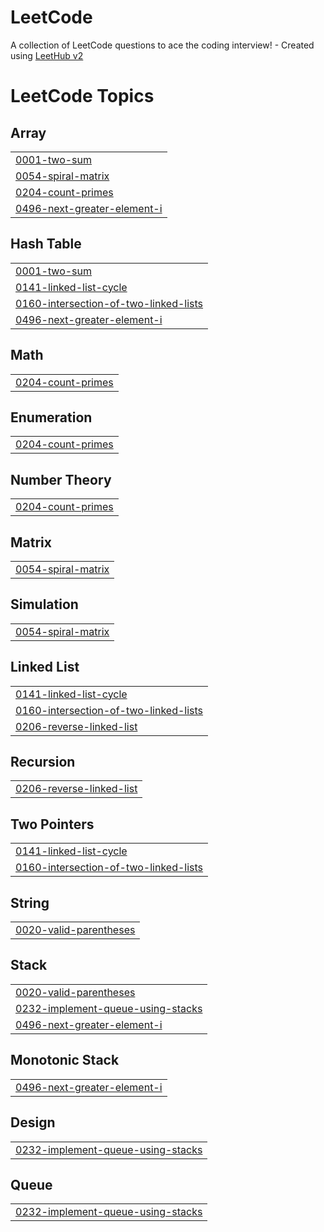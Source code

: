 # LeetCode
A collection of LeetCode questions to ace the coding interview! - Created using [LeetHub v2](https://github.com/arunbhardwaj/LeetHub-2.0)

<!---LeetCode Topics Start-->
# LeetCode Topics
## Array
|  |
| ------- |
| [0001-two-sum](https://github.com/Mitesh2427/LeetCode/tree/master/0001-two-sum) |
| [0054-spiral-matrix](https://github.com/Mitesh2427/LeetCode/tree/master/0054-spiral-matrix) |
| [0204-count-primes](https://github.com/Mitesh2427/LeetCode/tree/master/0204-count-primes) |
| [0496-next-greater-element-i](https://github.com/Mitesh2427/LeetCode/tree/master/0496-next-greater-element-i) |
## Hash Table
|  |
| ------- |
| [0001-two-sum](https://github.com/Mitesh2427/LeetCode/tree/master/0001-two-sum) |
| [0141-linked-list-cycle](https://github.com/Mitesh2427/LeetCode/tree/master/0141-linked-list-cycle) |
| [0160-intersection-of-two-linked-lists](https://github.com/Mitesh2427/LeetCode/tree/master/0160-intersection-of-two-linked-lists) |
| [0496-next-greater-element-i](https://github.com/Mitesh2427/LeetCode/tree/master/0496-next-greater-element-i) |
## Math
|  |
| ------- |
| [0204-count-primes](https://github.com/Mitesh2427/LeetCode/tree/master/0204-count-primes) |
## Enumeration
|  |
| ------- |
| [0204-count-primes](https://github.com/Mitesh2427/LeetCode/tree/master/0204-count-primes) |
## Number Theory
|  |
| ------- |
| [0204-count-primes](https://github.com/Mitesh2427/LeetCode/tree/master/0204-count-primes) |
## Matrix
|  |
| ------- |
| [0054-spiral-matrix](https://github.com/Mitesh2427/LeetCode/tree/master/0054-spiral-matrix) |
## Simulation
|  |
| ------- |
| [0054-spiral-matrix](https://github.com/Mitesh2427/LeetCode/tree/master/0054-spiral-matrix) |
## Linked List
|  |
| ------- |
| [0141-linked-list-cycle](https://github.com/Mitesh2427/LeetCode/tree/master/0141-linked-list-cycle) |
| [0160-intersection-of-two-linked-lists](https://github.com/Mitesh2427/LeetCode/tree/master/0160-intersection-of-two-linked-lists) |
| [0206-reverse-linked-list](https://github.com/Mitesh2427/LeetCode/tree/master/0206-reverse-linked-list) |
## Recursion
|  |
| ------- |
| [0206-reverse-linked-list](https://github.com/Mitesh2427/LeetCode/tree/master/0206-reverse-linked-list) |
## Two Pointers
|  |
| ------- |
| [0141-linked-list-cycle](https://github.com/Mitesh2427/LeetCode/tree/master/0141-linked-list-cycle) |
| [0160-intersection-of-two-linked-lists](https://github.com/Mitesh2427/LeetCode/tree/master/0160-intersection-of-two-linked-lists) |
## String
|  |
| ------- |
| [0020-valid-parentheses](https://github.com/Mitesh2427/LeetCode/tree/master/0020-valid-parentheses) |
## Stack
|  |
| ------- |
| [0020-valid-parentheses](https://github.com/Mitesh2427/LeetCode/tree/master/0020-valid-parentheses) |
| [0232-implement-queue-using-stacks](https://github.com/Mitesh2427/LeetCode/tree/master/0232-implement-queue-using-stacks) |
| [0496-next-greater-element-i](https://github.com/Mitesh2427/LeetCode/tree/master/0496-next-greater-element-i) |
## Monotonic Stack
|  |
| ------- |
| [0496-next-greater-element-i](https://github.com/Mitesh2427/LeetCode/tree/master/0496-next-greater-element-i) |
## Design
|  |
| ------- |
| [0232-implement-queue-using-stacks](https://github.com/Mitesh2427/LeetCode/tree/master/0232-implement-queue-using-stacks) |
## Queue
|  |
| ------- |
| [0232-implement-queue-using-stacks](https://github.com/Mitesh2427/LeetCode/tree/master/0232-implement-queue-using-stacks) |
<!---LeetCode Topics End-->